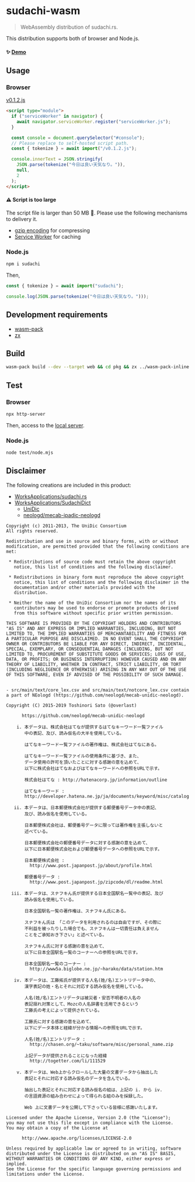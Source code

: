 # sudachi-wasm

> WebAssembly distribution of sudachi.rs.

This distribution supports both of browser and Node.js.

#### ✨ [Demo](https://sudachi-wasm.s3.amazonaws.com/index.html)

## Usage

### Browser

[v0.1.2.js](https://sudachi-wasm.s3.amazonaws.com/v0.1.2.js)

```html
<script type="module">
  if ("serviceWorker" in navigator) {
    await navigator.serviceWorker.register("serviceWorker.js");
  }

  const console = document.querySelector("#console");
  // Please replace to self-hosted script path.
  const { tokenize } = await import("/v0.1.2.js");

  console.innerText = JSON.stringify(
    JSON.parse(tokenize("今日は良い天気なり。")),
    null,
    2
  );
</script>
```

#### ⚠ Script is too large

The script file is larger than 50 MB 🐘.
Please use the following mechanisms to delivery it.

- [gzip encoding](https://developer.mozilla.org/en-US/docs/Web/HTTP/Headers/Content-Encoding) for compressing
- [Service Worker](https://developer.mozilla.org/en-US/docs/Web/API/Service_Worker_API/Using_Service_Workers) for caching

### Node.js

```bash
npm i sudachi
```

Then,

```js
const { tokenize } = await import("sudachi");

console.log(JSON.parse(tokenize("今日は良い天気なり。")));
```

## Development requirements

- [wasm-pack](https://github.com/rustwasm/wasm-pack)
- [zx](https://github.com/google/zx)

## Build

```bash
wasm-pack build --dev --target web && cd pkg && zx ../wasm-pack-inline.mjs && cd ..
```

## Test

### Browser

```bash
npx http-server
```

Then, access to the [local server](http://127.0.0.1:8080/test/browser.html).

### Node.js

```bash
node test/node.mjs
```

## Disclaimer

The following creations are included in this product:

- [WorksApplications/sudachi.rs](https://github.com/WorksApplications/sudachi.rs/blob/develop/LICENSE)
- [WorksApplications/SudachiDict](https://github.com/WorksApplications/SudachiDict#licenses)
  - [UniDic](https://unidic.ninjal.ac.jp/)
  - [neologd/mecab-ipadic-neologd](https://github.com/neologd/mecab-ipadic-neologd)

```text
Copyright (c) 2011-2013, The UniDic Consortium
All rights reserved.

Redistribution and use in source and binary forms, with or without
modification, are permitted provided that the following conditions are
met:

 * Redistributions of source code must retain the above copyright
   notice, this list of conditions and the following disclaimer.

 * Redistributions in binary form must reproduce the above copyright
   notice, this list of conditions and the following disclaimer in the
   documentation and/or other materials provided with the
   distribution.

 * Neither the name of the UniDic Consortium nor the names of its
   contributors may be used to endorse or promote products derived
   from this software without specific prior written permission.

THIS SOFTWARE IS PROVIDED BY THE COPYRIGHT HOLDERS AND CONTRIBUTORS
"AS IS" AND ANY EXPRESS OR IMPLIED WARRANTIES, INCLUDING, BUT NOT
LIMITED TO, THE IMPLIED WARRANTIES OF MERCHANTABILITY AND FITNESS FOR
A PARTICULAR PURPOSE ARE DISCLAIMED. IN NO EVENT SHALL THE COPYRIGHT
OWNER OR CONTRIBUTORS BE LIABLE FOR ANY DIRECT, INDIRECT, INCIDENTAL,
SPECIAL, EXEMPLARY, OR CONSEQUENTIAL DAMAGES (INCLUDING, BUT NOT
LIMITED TO, PROCUREMENT OF SUBSTITUTE GOODS OR SERVICES; LOSS OF USE,
DATA, OR PROFITS; OR BUSINESS INTERRUPTION) HOWEVER CAUSED AND ON ANY
THEORY OF LIABILITY, WHETHER IN CONTRACT, STRICT LIABILITY, OR TORT
(INCLUDING NEGLIGENCE OR OTHERWISE) ARISING IN ANY WAY OUT OF THE USE
OF THIS SOFTWARE, EVEN IF ADVISED OF THE POSSIBILITY OF SUCH DAMAGE.


- src/main/text/core_lex.csv and src/main/text/notcore_lex.csv contain
a part of NEologd (https://github.com/neologd/mecab-unidic-neologd).

Copyright (C) 2015-2019 Toshinori Sato (@overlast)

      https://github.com/neologd/mecab-unidic-neologd

    i. 本データは、株式会社はてなが提供するはてなキーワード一覧ファイル
       中の表記、及び、読み仮名の大半を使用している。

       はてなキーワード一覧ファイルの著作権は、株式会社はてなにある。

       はてなキーワード一覧ファイルの使用条件に基づき、また、
       データ使用の許可を頂いたことに対する感謝の意を込めて、
       以下に株式会社はてなおよびはてなキーワードへの参照をURLで示す。

       株式会社はてな : http://hatenacorp.jp/information/outline

       はてなキーワード :
       http://developer.hatena.ne.jp/ja/documents/keyword/misc/catalog

   ii. 本データは、日本郵便株式会社が提供する郵便番号データ中の表記、
       及び、読み仮名を使用している。

       日本郵便株式会社は、郵便番号データに限っては著作権を主張しないと
       述べている。

       日本郵便株式会社の郵便番号データに対する感謝の意を込めて、
       以下に日本郵便株式会社および郵便番号データへの参照をURLで示す。

       日本郵便株式会社 :
         http://www.post.japanpost.jp/about/profile.html

       郵便番号データ :
         http://www.post.japanpost.jp/zipcode/dl/readme.html

  iii. 本データは、スナフキん氏が提供する日本全国駅名一覧中の表記、及び
       読み仮名を使用している。

       日本全国駅名一覧の著作権は、スナフキん氏にある。

       スナフキん氏は 「このデータを利用されるのは自由ですが、その際に
       不利益を被ったりした場合でも、スナフキんは一切責任は負えません
       ことをご承知おき下さい」と述べている。

       スナフキん氏に対する感謝の意を込めて、
       以下に日本全国駅名一覧のコーナーへの参照をURLで示す。

       日本全国駅名一覧のコーナー :
         http://www5a.biglobe.ne.jp/~harako/data/station.htm

   iv. 本データは、工藤拓氏が提供する人名(姓/名)エントリデータ中の、
       漢字表記の姓・名とそれに対応する読み仮名を使用している。

       人名(姓/名)エントリデータは被災者・安否不明者の人名の
       表記揺れ対策として、Mozcの人名辞書を活用できるという
       工藤氏の考えによって提供されている。

       工藤氏に対する感謝の意を込めて、
       以下にデータ本体と経緯が分かる情報への参照をURLで示す。

       人名(姓/名)エントリデータ :
         http://chasen.org/~taku/software/misc/personal_name.zip

       上記データが提供されることになった経緯
         http://togetter.com/li/111529

    v. 本データは、Web上からクロールした大量の文書データから抽出した
       表記とそれに対応する読み仮名のデータを含んでいる。

       抽出した表記とそれに対応する読み仮名の組は、上記の i. から iv.
       の言語資源の組み合わせによって得られる組のみを採録した。

       Web 上に文書データを公開して下さっている皆様に感謝いたします。

Licensed under the Apache License, Version 2.0 (the "License");
you may not use this file except in compliance with the License.
You may obtain a copy of the License at

      http://www.apache.org/licenses/LICENSE-2.0

Unless required by applicable law or agreed to in writing, software
distributed under the License is distributed on an "AS IS" BASIS,
WITHOUT WARRANTIES OR CONDITIONS OF ANY KIND, either express or implied.
See the License for the specific language governing permissions and
limitations under the License.

```
